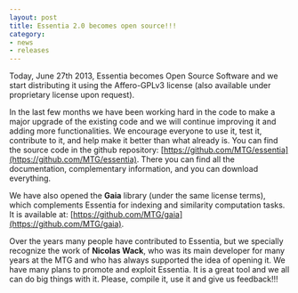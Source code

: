```yaml
---
layout: post
title: Essentia 2.0 becomes open source!!!
category: 
- news
- releases
---
```


Today, June 27th 2013, Essentia becomes Open Source Software and we start distributing it using the Affero-GPLv3 license (also available under proprietary license upon request).

In the last few months we have been working hard in the code to make a major upgrade of the existing code and we will continue improving it and adding more functionalities. We encourage everyone to use it, test it, contribute to it, and help make it better than what already is. You can find the source code in the github repository: [https://github.com/MTG/essentia](https://github.com/MTG/essentia). There you can find all the documentation, complementary information, and you can download everything.

We have also opened the **Gaia** library (under the same license terms), which complements Essentia for indexing and similarity computation tasks. It is available at: [https://github.com/MTG/gaia](https://github.com/MTG/gaia).

Over the years many people have contributed to Essentia, but we specially recognize the work of **Nicolas Wack**, who was its main developer for many years at the MTG and who has always supported the idea of opening it. We have many plans to promote and exploit Essentia. It is a great tool and we all can do big things with it. Please, compile it, use it and give us feedback!!!
